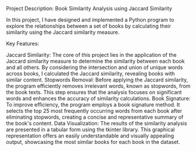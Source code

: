 Project Description: Book Similarity Analysis using Jaccard Similarity

In this project, I have designed and implemented a Python program to explore the relationships between a set of books by calculating their similarity using the Jaccard similarity measure.

Key Features:

Jaccard Similarity: The core of this project lies in the application of the Jaccard similarity measure to determine the similarity between each book and all others. By considering the intersection and union of unique words across books, I calculated the Jaccard similarity, revealing books with similar content.
Stopwords Removal: Before applying the Jaccard similarity, the program efficiently removes irrelevant words, known as stopwords, from the book texts. This step ensures that the analysis focuses on significant words and enhances the accuracy of similarity calculations.
Book Signature: To improve efficiency, the program employs a book signature method. It selects the top 25 most frequently occurring words from each book after eliminating stopwords, creating a concise and representative summary of the book's content.
Data Visualization: The results of the similarity analysis are presented in a tabular form using the tkinter library. This graphical representation offers an easily understandable and visually appealing output, showcasing the most similar books for each book in the dataset.
